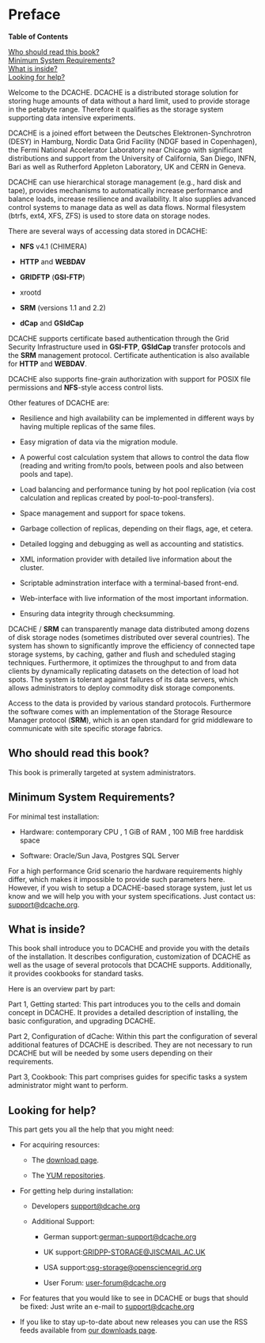 Preface
=======

**Table of Contents**

[Who should read this book?](#who-should-read-this-book)    
[Minimum System Requirements?](#minimum-system-requirements)  
[What is inside?](#what-is-inside)  
[Looking for help?](#looking-for-help)  

Welcome to the DCACHE. DCACHE is a distributed storage solution for storing huge amounts of data without a hard limit, used to provide storage in the petabyte range. Therefore it qualifies as the storage system supporting data intensive experiments.

DCACHE is a joined effort between the Deutsches Elektronen-Synchrotron (DESY) in Hamburg, Nordic Data Grid Facility (NDGF based in Copenhagen), the Fermi National Accelerator Laboratory near Chicago with significant distributions and support from the University of California, San Diego, INFN, Bari as well as Rutherford Appleton Laboratory, UK and CERN in Geneva.

DCACHE can use hierarchical storage management (e.g., hard disk and tape), provides mechanisms to automatically increase performance and balance loads, increase resilience and availability. It also supplies advanced control systems to manage data as well as data flows. Normal filesystem (btrfs, ext4, XFS, ZFS) is used to store data on storage nodes.

There are several ways of accessing data stored in DCACHE:

-   **NFS** v4.1 (CHIMERA)

-   **HTTP** and **WEBDAV**

-   **GRIDFTP** (**GSI-FTP**)

-   xrootd

-   **SRM** (versions 1.1 and 2.2)

-   **dCap** and **GSIdCap**

DCACHE supports certificate based authentication through the Grid Security Infrastructure used in **GSI-FTP**, **GSIdCap** transfer protocols and the **SRM** management protocol. Certificate authentication is also available for **HTTP** and **WEBDAV**.

DCACHE also supports fine-grain authorization with support for POSIX file permissions and **NFS**-style access control lists.

Other features of DCACHE are:

-   Resilience and high availability can be implemented in different ways by having multiple replicas of the same files.

-   Easy migration of data via the migration module.

-   A powerful cost calculation system that allows to control the data flow (reading and writing from/to pools, between pools and also between pools and tape).

-   Load balancing and performance tuning by hot pool replication (via cost calculation and replicas created by pool-to-pool-transfers).

-   Space management and support for space tokens.

-   Garbage collection of replicas, depending on their flags, age, et cetera.

-   Detailed logging and debugging as well as accounting and statistics.

-   XML information provider with detailed live information about the cluster.

-   Scriptable adminstration interface with a terminal-based front-end.

-   Web-interface with live information of the most important information.

-   Ensuring data integrity through checksumming.

DCACHE / **SRM** can transparently manage data distributed among dozens of disk storage nodes (sometimes distributed over several countries). The system has shown to significantly improve the efficiency of connected tape storage systems, by caching, gather and flush and scheduled staging techniques. Furthermore, it optimizes the throughput to and from data clients by dynamically replicating datasets on the detection of load hot spots. The system is tolerant against failures of its data servers, which allows administrators to deploy commodity disk storage components.

Access to the data is provided by various standard protocols. Furthermore the software comes with an implementation of the Storage Resource Manager protocol (**SRM**), which is an open standard for grid middleware to communicate with site specific storage fabrics.

Who should read this book?
--------------------------

This book is primerally targeted at system administrators.

Minimum System Requirements?
----------------------------

For minimal test installation:

-   Hardware: contemporary CPU , 1 GiB of RAM , 100 MiB free harddisk space

-   Software: Oracle/Sun Java, Postgres SQL Server

For a high performance Grid scenario the hardware requirements highly differ, which makes it impossible to provide such parameters here. However, if you wish to setup a DCACHE-based storage system, just let us know and we will help you with your system specifications. Just contact us: <support@dcache.org>.

What is inside?
---------------

This book shall introduce you to DCACHE and provide you with the details of the installation. It describes configuration, customization of DCACHE as well as the usage of several protocols that DCACHE supports. Additionally, it provides cookbooks for standard tasks.

Here is an overview part by part:

Part 1, Getting started: This part introduces you to the cells and domain concept in DCACHE. It provides a detailed description of installing, the basic configuration, and upgrading DCACHE.

Part 2, Configuration of dCache: Within this part the configuration of several additional features of DCACHE is described. They are not necessary to run DCACHE but will be needed by some users depending on their requirements.

Part 3, Cookbook: This part comprises guides for specific tasks a system administrator might want to perform.

Looking for help?
-----------------

This part gets you all the help that you might need:

-   For acquiring resources:

    -   The [download page].

    -   The [YUM repositories].

-   For getting help during installation:

    -   Developers <support@dcache.org>

    -   Additional Support:

        -   German support:<german-support@dcache.org>

        -   UK support:<GRIDPP-STORAGE@JISCMAIL.AC.UK>

        -   USA support:<osg-storage@opensciencegrid.org>

        -   User Forum: <user-forum@dcache.org>

-   For features that you would like to see in DCACHE or bugs that should be fixed: Just write an e-mail to <support@dcache.org>

-   If you like to stay up-to-date about new releases you can use the RSS feeds available from [our downloads page][download page].

  [download page]: http://www.dcache.org/downloads
  [YUM repositories]: http://trac.dcache.org/projects/dcache/wiki/manuals/Yum
